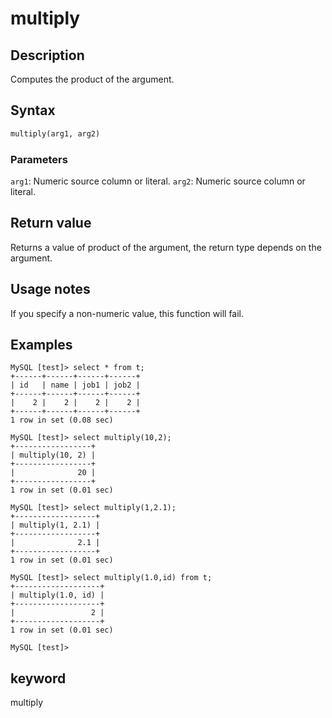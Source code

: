 # multiply

## Description

Computes the product of the argument.

## Syntax

```Haskell
multiply(arg1, arg2)
```

### Parameters

`arg1`: Numeric source column or literal.
`arg2`: Numeric source column or literal.

## Return value

Returns a value of product of the argument, the return type depends on the argument.

## Usage notes

If you specify a non-numeric value, this function will fail.

## Examples

```Plain
MySQL [test]> select * from t;
+------+------+------+------+
| id   | name | job1 | job2 |
+------+------+------+------+
|    2 |    2 |    2 |    2 |
+------+------+------+------+
1 row in set (0.08 sec)

MySQL [test]> select multiply(10,2);
+-----------------+
| multiply(10, 2) |
+-----------------+
|              20 |
+-----------------+
1 row in set (0.01 sec)

MySQL [test]> select multiply(1,2.1);
+------------------+
| multiply(1, 2.1) |
+------------------+
|              2.1 |
+------------------+
1 row in set (0.01 sec)

MySQL [test]> select multiply(1.0,id) from t;
+-------------------+
| multiply(1.0, id) |
+-------------------+
|                 2 |
+-------------------+
1 row in set (0.01 sec)

MySQL [test]> 
```

## keyword

multiply